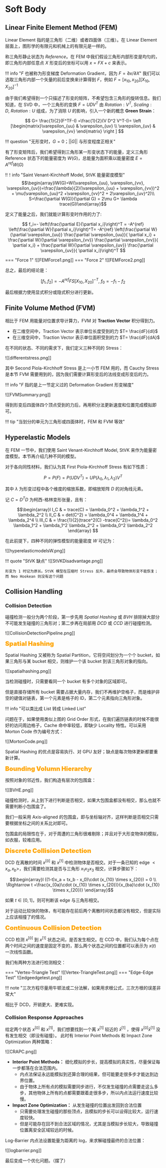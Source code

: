 
# Soft Body

## Linear Finite Element Method (FEM)

Linear Element 指的是三角形（二维）或者四面体（三维）。在 Linear Element 层面上，图形学的有限元和机械上的有限元是一样的。

称三角形静止状态为 *Reference*。在 FEM 中我们假设三角形内部形变是均匀的，即三角形内部任意点 $X$ 形变后的坐标可以用 $x=FX+c$ 来表示。

!!! info "$F$ 也被称为形变梯度 Deformation Gradient，因为 $F=\partial x /\partial X$"
	我们可以选取三角形内部一个矢量的前后变换来计算得到 $F$，例如 $F=[x_{10}, x_{20}][ X_{10}, X_{20}]^{-1}$

 由于我们希望得到一个只描述了形变的矩阵，不希望包含三角形的旋转信息。我们知道，在 SVD 中，一个三角形的变换 $F=UDV^T$ 由 $Rotation: V^{T},\ Scaling: D,\ Rotation:U$ 组成，为了消除 $U$ 的影响，引入一个新的概念 **Green Strain**：

$$
G= \frac{1}{2}(F^TF-I) =\frac{1}{2}(V D^2 V^T-I)=
\left [\begin{matrix}\varepsilon_{uu} & \varepsilon_{uv} \\ \varepsilon_{uv} & \varepsilon_{vv} \end{matrix} \right ]
$$

!!! question "无形变时，$G=0$；$||G||$ 与形变程度正相关"

有了形变矩阵后，我们希望得到三角形某一形变状态下的能量，定义三角形 Reference 状态下的能量密度为 $W(G)$，总能量为面积乘以能量密度 $E=A^{ref}W(G)$

!!！info "Saint Venant-Kirchhoff Model, StVK 能量密度模型"
	$$\begin{array}lW(G)=W(\varepsilon_{uu}, \varepsilon_{vv}, \varepsilon_{uv})=\frac{\lambda}{2}(\varepsilon_{uu} + \varepsilon_{vv})^2 + \mu(\varepsilon_{uu}^2 +\varepsilon_{vv}^2 + 2\varepsilon_{uv}^2)\\ S=\frac{\partial W(G)}{\partial G} = 2\mu G+ \lambda trace(G)I\end{array}$$

定义了能量之后，我们就能计算形变时作用的力了:

$$
f_i=- \left(\frac{\partial E}{\partial x_i}\right)^T = -A^{ref} \left(\frac{\partial W}{\partial x_i}\right)^T= -A^{ref} \left(\frac{\partial W}{\partial \varepsilon_{uu}} \frac{\partial \varepsilon_{uu}}{ \partial x_i} + \frac{\partial W}{\partial \varepsilon_{vv}} \frac{\partial \varepsilon_{vv}}{ \partial x_i} + \frac{\partial W}{\partial \varepsilon_{uv}} \frac{\partial \varepsilon_{uv}}{ \partial x_i}\right)^T
$$

=== "Force 1"
	![[FEMForce1.png]]
=== "Force 2"
	![[FEMForce2.png]]

总之，最后的结论是：

$$
[f_1, f_2] = -A^{ref} FS[X_{10}, X_{20}]^{-T},\ f_0 = -f_1 - f_2
$$

最后根据力使用显式积分或隐式积分进行更新。

## Finite Volume Method (FVM)

相比于 FEM 用能量对位置求导计算力，FVM 对 **Traction Vector** 积分得到力。

- 在二维空间中，Traction Vector 表示单位长度受到的力 $T= \frac{dF}{dl}$
- 在三维空间中，Traction Vector 表示单位面积受到的力 $T= \frac{dF}{dA}$

在不同的状态、不同的需求下，我们定义三种不同的 Stress：

![[differentstress.png]]

其中 Second Piola-Kirchhoff Stress 是上一小节 FEM 用的，而 Cauchy Stress 是本节 FVM 需要用到的，因为我们需要计算形变后的法线变成形变后的力。

!!! info "$F$ 指的是上一节定义过的 Deformation Gradient 形变梯度"

![[FVMSummary.png]]

得到形变后四面体四个顶点受到的力后，再用积分法更新速度和位置完成模拟即可。

!!! tip "当划分的单元为三角形或四面体时，FEM 和 FVM 等效"

## Hyperelastic Models

在 FEM 一节中，我们使用 Saint Venant-Kirchhoff Model, StVK 来作为能量密度模型。本节再介绍几种不同的模型。

对于各向同性材料，我们认为其 First Piola-Kirchhoff Stress 有如下性质：

$$
P=P(F)= P(UDV^T) =UP(\lambda_0, \lambda_1, \lambda_2) V^T
$$

其中 $\lambda$ 为形变过程中各个维度的缩放系数，即缩放矩阵 $D$ 的对角线元素。

记 $C=D^TD$ 为柯西-格林变形张量，且有：

$$\begin{array}l
I_C & = trace(C) = \lambda_0^2 + \lambda_1^2 + \lambda_2^2 \\
II_C & = det(C^2) = \lambda_0^4 + \lambda_1^4 + \lambda_2^4 \\
III_C & = \frac{1}{2}(trace^2(C) -trace(C^2))= \lambda_0^2 \lambda_1^2 + \lambda_1^2 \lambda_2^2 + \lambda_0^2 \lambda_2^2 
\end{array}
$$

在此前提下，四种不同的弹性模型的能量密度 $W$ 可记为：

![[hyperelasticmodelsW.png]]

!!! quote "StVK 缺点"
	![[StVKDisadvantage.png]]
	
	形变为 1 时记为原长。StVK 模型在压缩时 Stress 反升，最终会导致物体形变不能恢复；而 Neo Hookean 则没有这个问题

## Collision Handling

### Collision Detection

碰撞检测一般分为两个阶段，第一步先用 *Spatial Hashing* 或 *BVH* 排除掉大部分不可能发生碰撞的三角形对；第二步再在局部用 *DCD* 或 *CCD* 进行碰撞检测。

![[CollisionDetectionPipeline.png]]

<font style="font-weight: 1000;font-size: 20px" color="orange">Spatial Hashing</font>

Spatial Hashing 又被称为 Spatial Partition，它将空间划分为一个个 bucket，如果三角形与某 bucket 相交，则维护一个该 bucket 到该三角形对象的指向。

![[spatialhashing.png]]

当检测碰撞时，只需要看同一个 bucket 有多个对象的区域即可。

但是直接存储所有 bucket 需要占据大量内存，我们不再维护空格子，而是维护非空的键值对链表，第一个元素是格子的 ID，第二个元素指向三角形对象。

!!! info "可以类比成 List 转成 Linked List"

问题在于，如果使用类似上图的 Grid Order 形式，在我们遍历链表的时候不能很好的访问周边格子，Cache 命中率较低，即缺少 Locality 特性。可以采用 Morton Code 作为编号方式：

![[MortonCode.png]]

Spatial Hashing 的优点是容易执行、对 GPU 友好；缺点是每次物体更新都要重新计算。

<font style="font-weight: 1000;font-size: 20px" color="orange">Bounding Volumn Hierarchy</font>

按照对象的邻近性，我们构造有层次的包围盒：

![[BVHE.png]]

碰撞检测时，从上到下进行判断是否相交，如果大包围盒都没有相交，那么也就不需要判断小包围盒了。

我们一般采用 Axis-aligned 的包围盒，即与坐标轴对齐，这样判断是否相交只需要根据坐标之间的关系比对即可。

包围盒的局限性在于，对于周遭的三角形很难剔除；并且对于大形变物体的模拟，如衣服，较难应用。

<font style="font-weight: 1000;font-size: 20px" color="orange">Discrete Collision Detection</font>

DCD 在离散的时间 $x^{[0]}$ 和 $x^{[1]}$ 中检测物体是否相交。对于一条已知的 edge $<x_a, x_b>$，我们需要检测其是否与三角形 $x_1 x_2 x_3$ 相交，计算步骤如下：

$$\begin{array}l
((1-t)x_a + tx_b - x_0)\cdot (x_{10} \times x_{20}) = 0
\\ \Rightarrow t =\frac{x_{0a}\cdot (x_{10} \times x_{20})}{x_{ba}\cdot (x_{10} \times x_{20})}
\end{array}$$

如果 $t\in [0,1]$，则可判断该 edge 与三角形相交。

对于运动比较快的物体，有可能存在前后两个离散时间状态都没有相交，但是实际上应该相撞了的情况。

<font style="font-weight: 1000;font-size: 20px" color="orange">Continuous Collision Detection</font>

CCD 检测 $x^{[0]}$ 到 $x^{[1]}$ 状态之间，是否发生相交。在 CCD 中，我们认为每个点在两个时间之间的速度是固定不变的，那么两个状态之间的位置都可以表示为 $x(t)$ 一次线性函数。

我们有两种方法进行检测相交：

=== "Vertex-Triangle Test"
	![[Vertex-TriangleTest.png]]
=== "Edge-Edge Test"
	![[edgeedgetest.png]]

!!! note "三次方程尽量用牛顿法或二分法解，如果用求根公式，三次方根的误差非常大"

相比于 DCD，开销更大、更难实现。

### Collision Response Approaches

给定两个状态 $x^{[0]}$ 和 $x^{[1]}$，我们想要找到一个离 $x^{[1]}$ 较近的 $\bar{x}^{[1]}$ ，使得 $x^{[0]} \bar{x}^{[1]}$ 没有发生相交（即没有碰撞）。 此时有 Interior Point Methods 和 Impact Zone Optimization 两种策略：

![[CRAPC.png]]

- **Interior Point Methods：** 细化模拟的步长，提高模拟的真实性，尽量保证每一步都落在合法范围内。
	- 内点法保证永远能模拟到还算合理的结果，但可能要走很多步才能达到边界位置。
	- 由于物体上所有点的模拟需要同步进行，不仅发生碰撞的点需要走这么多步，其他物体上所有的点都需要跟着走很多步，所以内点法运行速度比较慢。
- **Impact Zone Optimization：** 从发生碰撞的位置出发回到合法位置
	- 只需要处理发生碰撞的那些顶点，且模拟的步长可以设得比较大，运行速度较快。
	- 但是可能存在回不到合法区域的情况，尤其是当模拟步长较大，导致碰撞位置离安全区域较远的时候。

Log-Barrier 内点法设置能量为距离的 log，来求解碰撞最终的合法位置：

![[logbarrier.png]]

最后变成一个优化问题。（摆了）

